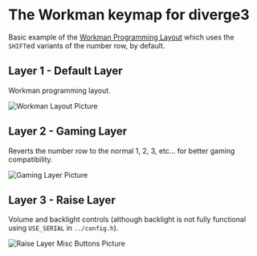 # The Workman keymap for diverge3

Basic example of the [Workman Programming Layout](https://github.com/ojbucao/workman) which uses the `SHIFT`ed variants of the number row, by default.

## Layer 1 - Default Layer

Workman programming layout.

![Workman Layout Picture](https://i.imgur.com/IOOmRfI.png)

## Layer 2 - Gaming Layer

Reverts the number row to the normal 1, 2, 3, etc... for better gaming compatibility.

![Gaming Layer Picture](https://i.imgur.com/E0vmEAa.png)

## Layer 3 - Raise Layer

Volume and backlight controls (although backlight is not fully functional using `USE_SERIAL` in `../config.h`).

![Raise Layer Misc Buttons Picture](https://i.imgur.com/50L3O62.png)
